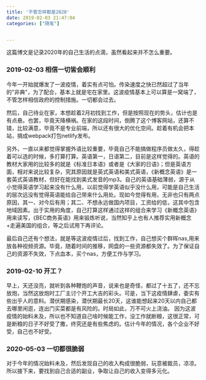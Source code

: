 ```yaml
---
title: '不管怎样都是2020'
date: 2019-02-03 21:47:04
categories: ["随笔"]


---
```


这篇博文是记录2020年的自己生活的点滴，虽然看起来并不怎么重要。
<!--more-->

### 2019-02-03 相信一切皆会顺利
今年一开始就爆发了一波疫情，着实有点可怕。传染速度之快已然超过了当年的"非典"，为了配合，基本上就是宅在家里。这波疫情基本上可以算是一窝端了，不管怎样相信政府的控制措施。一切都会过去。

然后，自己待业在家，本想趁着2月初找到工作，但是按照现在的势头，估计也是有点悬。也罢，毕竟天降横祸。在家的这段时间，倒腾了这个博客网站，还算不错，比较满意，毕竟不是专业前端，所以还有很大的优化空间。趁着有机会把本站，搞成webpack打包netlify发布。

另外，一直以来都觉得掌握外语比较重要，毕竟自己不能搞做程序员做太久，得趁着可以选的时候，多打算打算。英语第一，日语第二，目前是这样觉得的。英语的教材大家用的比较多的就是《标准日本语》或者是《大家的日语》；但是英语方面，相对来说比较复杂，究其原因就是英式英语和美式英语，《新概念英语》是一套英式英语教材，但好在能找到美式发音的mp3。自己的英语基础薄弱，源于从小觉得英语学习起来没有什么用，以前觉得学英语似乎没什么用，可能是自己生活的层次远没有觉得英语能给自己带来什么用处。现如今觉得有用，无非也只有两点原因，其一、对今后有用；其二、不想永远做国内项目，工资给的低，这其中包含地域因素。出于实用的角度，自己打算这样通过这样的组合来学习《新概念英语》用来读写，《BEC商务英语》用来锻炼听说，当然知乎上也有人推荐实用新概念+走遍美国的组合，等之后试用下再评论。

最后自己还有个想法，就是等这波疫情过后，找到工作，自己想买个群晖nas,用来放各种视频资源。毕竟，随着时间的推移，网盘的一些资源都失效了。为了保证自己的资源不失效，下点血本，买个nas，方便工作与学习。

### 2019-02-10 开工？
早上，天还没亮，就听到各种鞭炮的声音，说来也是奇怪，都过了十五了，还不忘放炮，当然这放炮时工厂主讨个开工大吉的彩头。可是，当下这疫情肆虐，委实有些出乎人的意料。潜伏期感染，潜伏期最长20天，这谁能想起来20天以内自己都去哪里闲逛，连出门买菜都是有风险的。时局如此，万不可火上浇油。
因为这波疫情的始料未及，所以也不知道自己啥时候能工作，没工作就断粮，这很正常，可是断粮的日子不好受了撒，终究还是有些焦虑的。估计今年的情况，各个企业不好受，自己也不好受。

### 2020-05-03  一切都很脆弱

对于今年的情况始料未及，然后发现自己的收入构成很脆弱，玩意被裁员，凉凉。所以接下来，要找到自己合适的副业，争取让自己的收入变得多元化。




